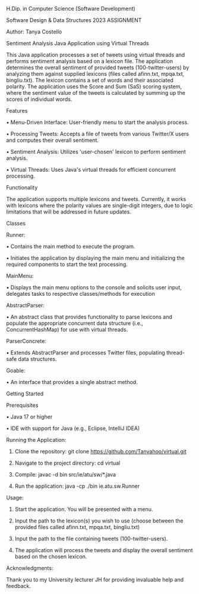 H.Dip. in Computer Science (Software Development) 

Software Design & Data Structures 2023 ASSIGNMENT 

Author: Tanya Costello 



Sentiment Analysis Java Application using Virtual Threads

This Java application processes a set of tweets using virtual threads and performs sentiment analysis based on a lexicon file. The application determines the overall sentiment of provided tweets (100-twitter-users) by analyzing them against supplied lexicons (files called afinn.txt, mpqa.txt, bingliu.txt). The lexicon contains a set of words and their associated polarity. The application uses the Score and Sum (SaS) scoring system, where the sentiment value of the tweets is calculated by summing up the scores of individual words.

Features

•	Menu-Driven Interface: User-friendly menu to start the analysis process.

•	Processing Tweets: Accepts a file of tweets from various Twitter/X users and computes their overall sentiment.

•	Sentiment Analysis: Utilizes 'user-chosen' lexicon to perform sentiment analysis.

•	Virtual Threads: Uses Java's virtual threads for efficient concurrent processing.


Functionality

The application supports multiple lexicons and tweets. Currently, it works with lexicons where the polarity values are single-digit integers, due to logic limitations that will be addressed in future updates.


Classes

Runner:

•	Contains the main method to execute the program.

•	Initiates the application by displaying the main menu and initializing the required components to start the text processing.

MainMenu:

• Displays the main menu options to the console and solicits user input, delegates tasks to respective classes/methods for execution

AbstractParser:

•	An abstract class that provides functionality to parse lexicons and populate the appropriate concurrent data structure (i.e., ConcurrentHashMap) for use with virtual threads.

ParserConcrete:

•	Extends AbstractParser and processes Twitter files, populating thread-safe data structures.

Goable:

•	An interface that provides a single abstract method.


Getting Started



Prerequisites

•	Java 17 or higher

•	IDE with support for Java (e.g., Eclipse, IntelliJ IDEA)

Running the Application:
1.	Clone the repository:
git clone https://github.com/Tanyahoo/virtual.git

2.	Navigate to the project directory:
cd virtual

3.	Compile: javac -d bin src/ie/atu/sw/*.java
	
4.	Run the application: java -cp ./bin ie.atu.sw.Runner 
	


Usage:

1.	Start the application. You will be presented with a menu.
 
2.	Input the path to the lexicon(s) you wish to use (choose between the provided files called afinn.txt, mpqa.txt, bingliu.txt)
	
3.	Input the path to the file containing tweets (100-twitter-users).
	
4.	The application will process the tweets and display the overall sentiment based on the chosen lexicon.
   

Acknowledgments:

Thank you to my University lecturer JH for providing invaluable help and feedback.


